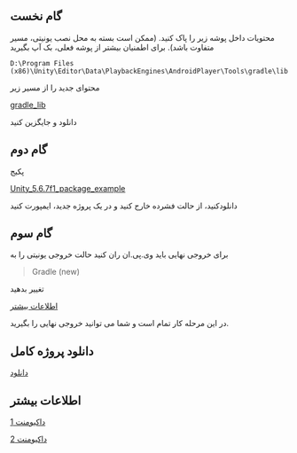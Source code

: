 ## گام نخست
 محتویات داخل پوشه زیر را پاک کنید. (ممکن است بسته به محل نصب یونیتی، مسیر متفاوت باشد). برای اطمنیان بیشتر از پوشه فعلی، بک آپ بگیرید
 
    D:\Program Files (x86)\Unity\Editor\Data\PlaybackEngines\AndroidPlayer\Tools\gradle\lib

 محتوای جدید را از مسیر زیر  
 
  [gradle_lib](https://github.com/cheshmak/UNITY/tree/main/1.4.5/exmples/Unity%205.6.7f1/gradle_lib)
 
دانلود و جایگزین کنید


## گام دوم
 پکیج

[Unity_5.6.7f1_package_example](https://github.com/cheshmak/UNITY/blob/main/5.0.1/unity%205.6.7f/examples/cheshmak_Unity_Plus_Ads_Example_5.0.1_v1(5.6.7).zip)

دانلودکنید، از حالت فشرده خارج کنید و در یک پروژه جدید، ایمپورت کنید

## گام سوم
برای خروجی نهایی باید وی.پی.ان ران کنید
حالت خروجی یونیتی را به

> Gradle (new)

تغییر بدهید

[اطلاعات بیشتر](https://docs.unity3d.com/560/Documentation/Manual/android-gradle-overview.html)

در این مرحله کار تمام است و شما می توانید خروجی نهایی را بگیرید. 

## دانلود پروژه کامل

[دانلود](https://github.com/cheshmak/UNITY/blob/main/5.0.1/unity%205.6.7f/examples/Full_project_with_ads/Ads%20example.rar)

## اطلاعات بیشتر

[داکیومنت 1](https://www.cheshmak.me/docs/unity/)

[داکیومنت 2](https://www.cheshmak.me/docs/%DB%8C%D9%88%D9%86%DB%8C%D8%AA%DB%8C/)

